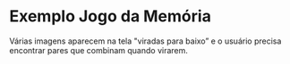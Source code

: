 # Exemplo Jogo da Memória
Várias imagens aparecem na tela "viradas para baixo” e o usuário precisa encontrar pares que combinam quando virarem.
